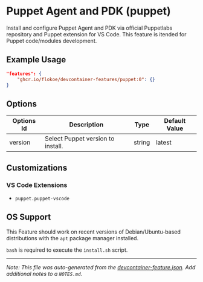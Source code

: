 
# Puppet Agent and PDK (puppet)

Install and configure Puppet Agent and PDK via official Puppetlabs repository and Puppet extension for VS Code. This feature is itended for Puppet code/modules development.

## Example Usage

```json
"features": {
    "ghcr.io/flokoe/devcontainer-features/puppet:0": {}
}
```

## Options

| Options Id | Description | Type | Default Value |
|-----|-----|-----|-----|
| version | Select Puppet version to install. | string | latest |

## Customizations

### VS Code Extensions

- `puppet.puppet-vscode`

## OS Support

This Feature should work on recent versions of Debian/Ubuntu-based distributions with the `apt` package manager installed.

`bash` is required to execute the `install.sh` script.


---

_Note: This file was auto-generated from the [devcontainer-feature.json](https://github.com/flokoe/devcontainer-features/blob/main/src/puppet/devcontainer-feature.json).  Add additional notes to a `NOTES.md`._
